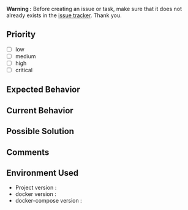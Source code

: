 **Warning :** Before creating an issue or task, make sure that it does not already exists in the [issue tracker](../). Thank you.

## Priority
<!-- Choose here the priority of the ticket -->
- [ ] low
- [ ] medium
- [ ] high
- [ ] critical

## Expected Behavior
<!-- Give a brief description of how the system should work -->

## Current Behavior
<!-- Give a brief description of how the system actually works -->

## Possible Solution
<!-- If possible give some possible solutions -->

## Comments
<!-- Add further comments if needed -->

## Environment Used
- Project version : <!-- this projects version (see VERSION file) -->
- docker version : <!-- the version of docker (docker -v) -->
- docker-compose version : <!-- the version of docker-compose (docker-compose -v) -->